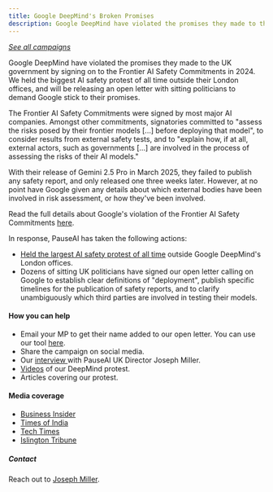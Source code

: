 ```yaml
---
title: Google DeepMind's Broken Promises
description: Google DeepMind have violated the promises they made to the UK government by signing on to the Frontier AI Safety Commitments in 2024. We held the biggest AI safety protest of all time outside their London offices, and will be releasing an open letter with sitting politicians to demand Google stick to their promises.
---
```


[_See all campaigns_](/campaigns)

Google DeepMind have violated the promises they made to the UK government by signing on to the Frontier AI Safety Commitments in 2024. We held the biggest AI safety protest of all time outside their London offices, and will be releasing an open letter with sitting politicians to demand Google stick to their promises.

The Frontier AI Safety Commitments were signed by most major AI companies. Amongst other commitments, signatories committed to "assess the risks posed by their frontier models [...] before deploying that model", to consider results from external safety tests, and to "explain how, if at all, external actors, such as governments [...] are involved in the process of assessing the risks of their AI models."

With their release of Gemini 2.5 Pro in March 2025, they failed to publish any safety report, and only released one three weeks later. However, at no point have Google given any details about which external bodies have been involved in risk assessment, or how they've been involved.

Read the full details about Google's violation of the Frontier AI Safety Commitments [here](/google-deepmind-broken-promises).

In response, PauseAI has taken the following actions:

- [Held the largest AI safety protest of all time](/deepmind-protest-2025) outside Google DeepMind's London offices.
- Dozens of sitting UK politicians have signed our open letter calling on Google to establish clear definitions of "deployment", publish specific timelines for the publication of safety reports, and to clarify unambiguously which third parties are involved in testing their models.

#### How you can help

- Email your MP to get their name added to our open letter. You can use our tool [here](/uk-email-mp).
- Share the campaign on social media.
- Our [interview ](https://www.youtube.com/watch?v=5gnVzEoVDmk)with PauseAI UK Director Joseph Miller.
- [Videos](https://www.youtube.com/watch?v=AaowO0rLvao) of our DeepMind protest.
- Articles covering our protest.

#### Media coverage

- [Business Insider](https://www.businessinsider.com/protesters-accuse-google-deepmind-breaking-promises-ai-safety-2025-6)
- [Times of India](https://timesofindia.indiatimes.com/technology/tech-news/google-you-broke-your-word-on-shout-protestors-outside-google-deepminds-london-headquarters/articleshow/122203297.cms)
- [Tech Times](https://www.techtimes.com/articles/311120/20250701/google-deepmind-slammed-protesters-over-broken-ai-safety-promise.htm)
- [Islington Tribune](https://www.islingtontribune.co.uk/article/stark-warning-from-protesters-calling-for-ai-pause-its-going-to-turn-out-bad)

##### Contact

Reach out to [Joseph Miller](mailto:joseph@pauseai.info).
